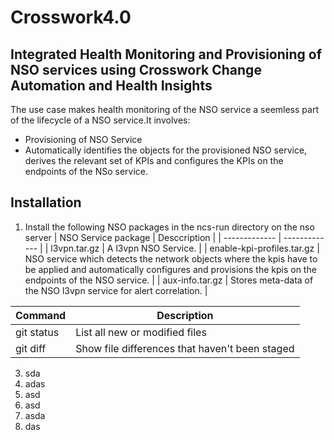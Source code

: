 # Crosswork4.0
## Integrated Health Monitoring and Provisioning of NSO services using Crosswork Change Automation and Health Insights

The use case makes health monitoring of the NSO service a seemless part of the lifecycle of a NSO service.It involves:
  - Provisioning of NSO Service
  - Automatically identifies the objects for the provisioned NSO service, derives the relevant set of KPIs and configures the KPIs on the endpoints of the NSo service.


## Installation
1. 	Install the following NSO packages in the ncs-run directory on the nso server
| NSO Service package  | Desccription |
| ------------- | ------------- |
| l3vpn.tar.gz  | A l3vpn NSO Service. |
| enable-kpi-profiles.tar.gz  | NSO service which detects the network objects where the kpis have to be applied and automatically configures and provisions the kpis on the endpoints of the NSO service.  |
| aux-info.tar.gz | Stores meta-data of the NSO l3vpn service for alert correlation.  |

| Command | Description |
| --- | --- |
| git status | List all new or modified files |
| git diff | Show file differences that haven't been staged |

3. 	sda
4. 	adas
5. 	asd
6. 	asd
7. 	asda
8. 	das
